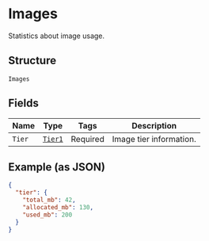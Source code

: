 
# Images

Statistics about image usage.

## Structure

`Images`

## Fields

| Name | Type | Tags | Description |
|  --- | --- | --- | --- |
| `Tier` | [`Tier1`](../../doc/models/tier-1.md) | Required | Image tier information. |

## Example (as JSON)

```json
{
  "tier": {
    "total_mb": 42,
    "allocated_mb": 130,
    "used_mb": 200
  }
}
```

